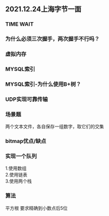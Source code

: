 ## 2021.12.24上海字节一面
### TIME WAIT
### 为什么必须三次握手，两次握手不行吗？
### 虚拟内存
### MYSQL索引
### MYSQL索引-为什么使用B+树？
### UDP实现可靠传输
### 场景题
两个文本文件，各自保存一组数字，取它们的交集
### bitmap优点/缺点
### 实现一个队列
1.使用数组\
2.使用链表\
3.使用两个栈
### 算法
平方根 要求精确到小数点后5位
